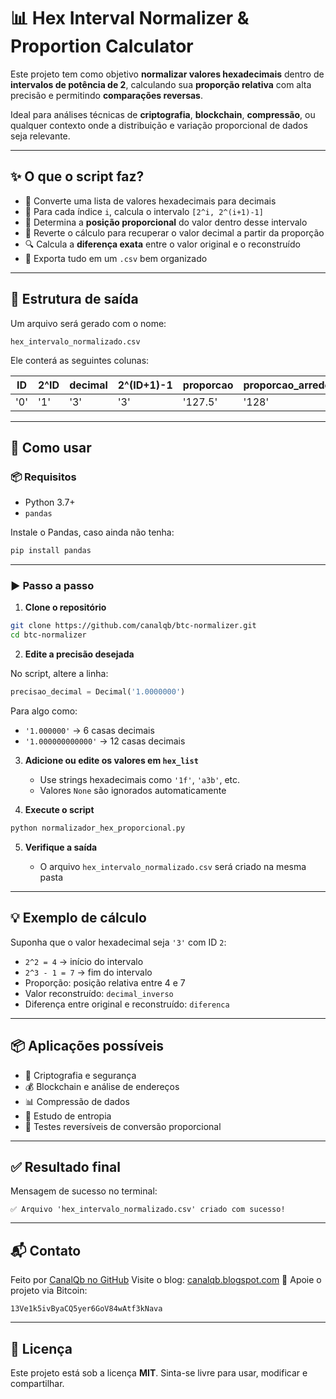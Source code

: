 # 📊 Hex Interval Normalizer & Proportion Calculator

Este projeto tem como objetivo **normalizar valores hexadecimais** dentro de **intervalos de potência de 2**, calculando sua **proporção relativa** com alta precisão e permitindo **comparações reversas**.

Ideal para análises técnicas de **criptografia**, **blockchain**, **compressão**, ou qualquer contexto onde a distribuição e variação proporcional de dados seja relevante.

---

## ✨ O que o script faz?

* 🔢 Converte uma lista de valores hexadecimais para decimais
* 🧮 Para cada índice `i`, calcula o intervalo `[2^i, 2^(i+1)-1]`
* 📐 Determina a **posição proporcional** do valor dentro desse intervalo
* 🔁 Reverte o cálculo para recuperar o valor decimal a partir da proporção
* 🔍 Calcula a **diferença exata** entre o valor original e o reconstruído
* 📄 Exporta tudo em um `.csv` bem organizado

---

## 📁 Estrutura de saída

Um arquivo será gerado com o nome:

```
hex_intervalo_normalizado.csv
```

Ele conterá as seguintes colunas:

| ID  | 2^ID | decimal | 2^(ID+1)-1 | proporcao | proporcao\_arredondada | decimal\_inverso | diferenca   |
| --- | ---- | ------- | ---------- | --------- | ---------------------- | ---------------- | ----------- |
| '0' | '1'  | '3'     | '3'        | '127.5'   | '128'                  | '3.0000000'      | '0.0000000' |

---

## 🚀 Como usar

### 📦 Requisitos

* Python 3.7+
* `pandas`

Instale o Pandas, caso ainda não tenha:

```bash
pip install pandas
```

---

### ▶️ Passo a passo

1. **Clone o repositório**

```bash
git clone https://github.com/canalqb/btc-normalizer.git
cd btc-normalizer
```

2. **Edite a precisão desejada**

No script, altere a linha:

```python
precisao_decimal = Decimal('1.0000000')
```

Para algo como:

* `'1.000000'` → 6 casas decimais
* `'1.000000000000'` → 12 casas decimais

3. **Adicione ou edite os valores em `hex_list`**

   * Use strings hexadecimais como `'1f'`, `'a3b'`, etc.
   * Valores `None` são ignorados automaticamente

4. **Execute o script**

```bash
python normalizador_hex_proporcional.py
```

5. **Verifique a saída**

   * O arquivo `hex_intervalo_normalizado.csv` será criado na mesma pasta

---

## 💡 Exemplo de cálculo

Suponha que o valor hexadecimal seja `'3'` com ID `2`:

* `2^2 = 4` → início do intervalo
* `2^3 - 1 = 7` → fim do intervalo
* Proporção: posição relativa entre 4 e 7
* Valor reconstruído: `decimal_inverso`
* Diferença entre original e reconstruído: `diferenca`

---

## 📦 Aplicações possíveis

* 🔐 Criptografia e segurança
* 💰 Blockchain e análise de endereços
* 📊 Compressão de dados
* 🧬 Estudo de entropia
* 🔁 Testes reversíveis de conversão proporcional

---

## ✅ Resultado final

Mensagem de sucesso no terminal:

```
✅ Arquivo 'hex_intervalo_normalizado.csv' criado com sucesso!
```

---

## 📬 Contato

Feito por [CanalQb no GitHub](https://github.com/canalqb)
Visite o blog: [canalqb.blogspot.com](https://canalqb.blogspot.com/)
💸 Apoie o projeto via Bitcoin:

```
13Ve1k5ivByaCQ5yer6GoV84wAtf3kNava
```

---

## 🧠 Licença

Este projeto está sob a licença **MIT**.
Sinta-se livre para usar, modificar e compartilhar.
